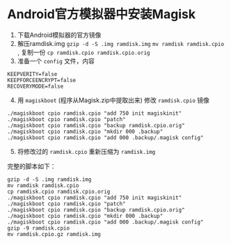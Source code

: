 # Android官方模拟器中安装Magisk

1. 下载Android模拟器的官方镜像
2. 解压ramdisk.img `gzip -d -S .img ramdisk.img`  `mv ramdisk ramdisk.cpio` , 复制一份 `cp ramdisk.cpio ramdisk.cpio.orig` 
3. 准备一个 `config` 文件，内容

``` 
KEEPVERITY=false
KEEPFORCEENCRYPT=false
RECOVERYMODE=false
```

4. 用 `magiskboot` (程序从Magisk.zip中提取出来) 修改 `ramdisk.cpio` 镜像

``` Shell
./magiskboot cpio ramdisk.cpio "add 750 init magiskinit"
./magiskboot cpio ramdisk.cpio "patch"
./magiskboot cpio ramdisk.cpio "backup ramdisk.cpio.orig"
./magiskboot cpio ramdisk.cpio "mkdir 000 .backup"
./magiskboot cpio ramdisk.cpio "add 000 .backup/.magisk config"
```

5. 将修改过的 `ramdisk.cpio` 重新压缩为 `ramdisk.img` 

完整的脚本如下：

``` Shell
gzip -d -S .img ramdisk.img
mv ramdisk ramdisk.cpio
cp ramdisk.cpio ramdisk.cpio.orig
./magiskboot cpio ramdisk.cpio "add 750 init magiskinit"
./magiskboot cpio ramdisk.cpio "patch"
./magiskboot cpio ramdisk.cpio "backup ramdisk.cpio.orig"
./magiskboot cpio ramdisk.cpio "mkdir 000 .backup"
./magiskboot cpio ramdisk.cpio "add 000 .backup/.magisk config"
gzip -9 ramdisk.cpio
mv ramdisk.cpio.gz ramdisk.img
```

